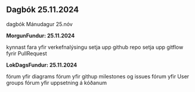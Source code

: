 ## Dagbók 25.11.2024 ## 
dagbók Mánudagur 25.nóv

**MorgunFundur: 25.11.2024**

kynnast
fara yfir verkefnalýsingu
setja upp github repo
setja upp gitflow fyrir PullRequest

**LokDagsFundur:  25.11.2024**

fórum yfir diagrams
fórum yfir githup milestones og issues
fórum yfir User groups
fórum yfir uppsetning á kóðanum
